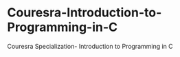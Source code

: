 # Couresra-Introduction-to-Programming-in-C
Couresra Specialization- Introduction to Programming in C
